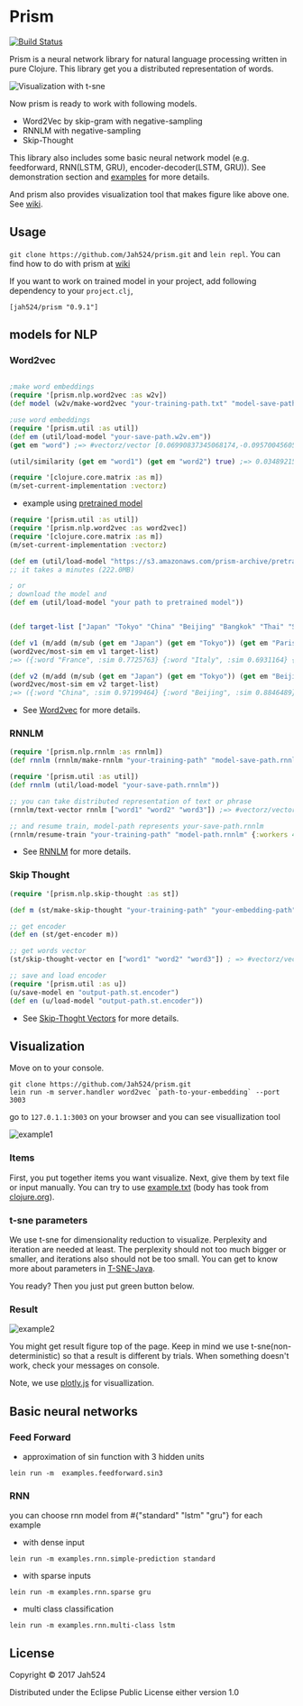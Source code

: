 # Prism

[![Build Status](https://travis-ci.org/Jah524/prism.svg?branch=master)](https://travis-ci.org/Jah524/prism)

Prism is a neural network library for natural language processing written in pure Clojure.
This library get you a distributed representation of words.

![Visualization with t-sne](https://s3.amazonaws.com/prism-archive/source/embedding.png)

Now prism is ready to work with following models.

- Word2Vec by skip-gram with negative-sampling
- RNNLM with negative-sampling
- Skip-Thought

This library also includes some basic neural network model (e.g. feedforward, RNN(LSTM, GRU), encoder-decoder(LSTM, GRU)).
See demonstration section and [examples](/src/examples) for more details.

And prism also provides visualization tool that makes figure like above one.
See [wiki](https://github.com/Jah524/prism/wiki/Visualization).

## Usage

`git clone https://github.com/Jah524/prism.git` and `lein repl`.
You can find how to do with prism at [wiki](https://github.com/Jah524/prism/wiki)

If you want to work on trained model in your project, add following dependency to your `project.clj`,

```
[jah524/prism "0.9.1"]
```

## models for NLP

### Word2vec

```clojure

;make word embeddings
(require '[prism.nlp.word2vec :as w2v])
(def model (w2v/make-word2vec "your-training-path.txt" "model-save-path.w2v" 100 {:workers 2}))

;use word embeddings
(require '[prism.util :as util])
(def em (util/load-model "your-save-path.w2v.em"))
(get em "word") ;=> #vectorz/vector [0.06990837345068174,-0.09570045605373989 ....]

(util/similarity (get em "word1") (get em "word2") true) ;=> 0.03489215427695168

(require '[clojure.core.matrix :as m])
(m/set-current-implementation :vectorz)
```

- example using [pretrained model](https://s3.amazonaws.com/prism-archive/pretrained-model/1-billion-word-language-modeling-benchmark_200h_ns5_min10.w2v)

```clojure
(require '[prism.util :as util])
(require '[prism.nlp.word2vec :as word2vec])
(require '[clojure.core.matrix :as m])
(m/set-current-implementation :vectorz)

(def em (util/load-model "https://s3.amazonaws.com/prism-archive/pretrained-model/1-billion-word-language-modeling-benchmark_200h_ns5_min10.w2v.em"))
;; it takes a minutes (222.0MB)

; or
; download the model and
(def em (util/load-model "your path to pretrained model"))


(def target-list ["Japan" "Tokyo" "China" "Beijing" "Bangkok" "Thai" "Singapore" "France" "Paris" "Italy" "Rome" "Spain" "Madrid"])

(def v1 (m/add (m/sub (get em "Japan") (get em "Tokyo")) (get em "Paris")))
(word2vec/most-sim em v1 target-list)
;=> ({:word "France", :sim 0.7725763} {:word "Italy", :sim 0.6931164} {:word "Spain", :sim 0.6633791} {:word "Paris", :sim 0.64103466} {:word "Rome", :sim 0.49774215})

(def v2 (m/add (m/sub (get em "Japan") (get em "Tokyo")) (get em "Beijing")))
(word2vec/most-sim em v2 target-list)
;=> ({:word "China", :sim 0.97199464} {:word "Beijing", :sim 0.8846489} {:word "Japan", :sim 0.7798172} {:word "Italy", :sim 0.44583768} {:word "Singapore", :sim 0.41647854})

```

- See [Word2vec](https://github.com/Jah524/prism/wiki/Word2Vec) for more details.

### RNNLM

```clojure
(require '[prism.nlp.rnnlm :as rnnlm])
(def rnnlm (rnnlm/make-rnnlm "your-training-path" "model-save-path.rnnlm" 100 :gru {:workers 2 :negative 5}))

(require '[prism.util :as util])
(def rnnlm (util/load-model "your-save-path.rnnlm"))

;; you can take distributed representation of text or phrase
(rnnlm/text-vector rnnlm ["word1" "word2" "word3"]) ;=> #vectorz/vector [0.5559875183548029,0.6338452816753448,0.49570920352227194 ...]

;; and resume train, model-path represents your-save-path.rnnlm
(rnnlm/resume-train "your-training-path" "model-path.rnnlm" {:workers 4})
```

- See [RNNLM](https://github.com/Jah524/prism/wiki/RNNLM) for more details.

### Skip Thought

``` clojure
(require '[prism.nlp.skip-thought :as st])

(def m (st/make-skip-thought "your-training-path" "your-embedding-path" "model-save-path.st" 200 100 100 :gru {:workers 4 :interval-ms 10000}))

;; get encoder
(def en (st/get-encoder m))

;; get words vector
(st/skip-thought-vector en ["word1" "word2" "word3"]) ; => #vectorz/vector [0.08737680011079421,0.07707453000181463, ...]

;; save and load encoder
(require '[prism.util :as u])
(u/save-model en "output-path.st.encoder")
(def en (u/load-model "output-path.st.encoder"))
```

- See [Skip-Thoght Vectors](https://github.com/Jah524/prism/wiki/Skip-Thought) for more details.

## Visualization

Move on to your console.

```
git clone https://github.com/Jah524/prism.git
lein run -m server.handler word2vec `path-to-your-embedding` --port 3003
```
go to `127.0.1.1:3003` on your browser and you can see visuallization tool


![example1](https://s3.amazonaws.com/prism-archive/source/example1.png)

### Items

First, you put together items you want visualize.
Next, give them by text file or input manually.
You can try to use [example.txt](https://s3.amazonaws.com/prism-archive/source/example.txt) (body has took from [clojure.org](https://clojure.org/)).

### t-sne parameters

We use t-sne for dimensionality reduction to visualize.
Perplexity and iteration are needed at least.
The perplexity should not too much bigger or smaller, and iterations also should not be too small.
You can get to know more about parameters in [T-SNE-Java](https://github.com/lejon/T-SNE-Java).

You ready?
Then you just put green button below.

### Result

![example2](https://s3.amazonaws.com/prism-archive/source/visualization-result.png)

You might get result figure top of the page.
Keep in mind we use t-sne(non-deterministic) so that a result is different by trials.
When something doesn't work, check your messages on console.

Note, we use [plotly.js](https://github.com/plotly/plotly.js) for visuallization.



## Basic neural networks

### Feed Forward

- approximation of sin function with 3 hidden units

```
lein run -m  examples.feedforward.sin3
```

### RNN

you can choose rnn model from #{"standard" "lstm" "gru"} for each example

- with dense input

```
lein run -m examples.rnn.simple-prediction standard
```

- with sparse inputs

```
lein run -m examples.rnn.sparse gru
```

- multi class classification

```
lein run -m examples.rnn.multi-class lstm
```

## License

Copyright © 2017 Jah524

Distributed under the Eclipse Public License either version 1.0

